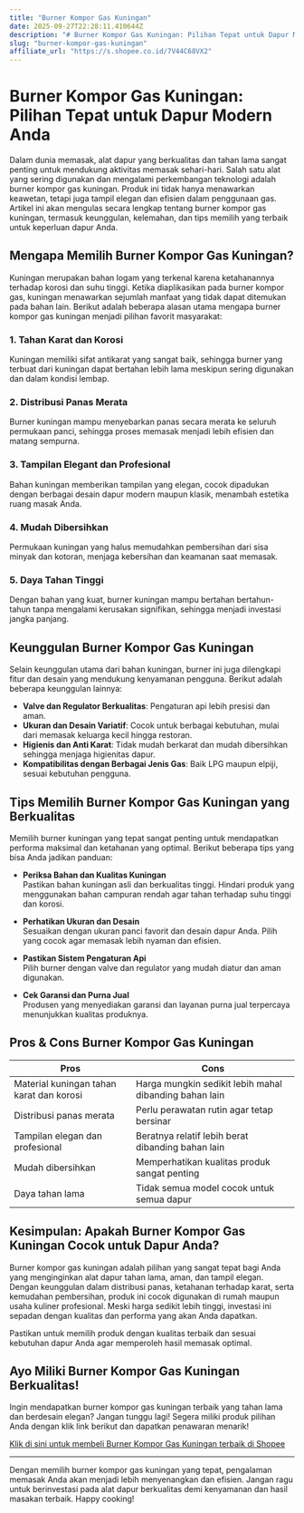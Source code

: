 ```yaml
---
title: "Burner Kompor Gas Kuningan"
date: 2025-09-27T22:28:11.410644Z
description: "# Burner Kompor Gas Kuningan: Pilihan Tepat untuk Dapur Modern Anda..."
slug: "burner-kompor-gas-kuningan"
affiliate_url: "https://s.shopee.co.id/7V44C68VX2"
---
```

# Burner Kompor Gas Kuningan: Pilihan Tepat untuk Dapur Modern Anda

Dalam dunia memasak, alat dapur yang berkualitas dan tahan lama sangat penting untuk mendukung aktivitas memasak sehari-hari. Salah satu alat yang sering digunakan dan mengalami perkembangan teknologi adalah burner kompor gas kuningan. Produk ini tidak hanya menawarkan keawetan, tetapi juga tampil elegan dan efisien dalam penggunaan gas. Artikel ini akan mengulas secara lengkap tentang burner kompor gas kuningan, termasuk keunggulan, kelemahan, dan tips memilih yang terbaik untuk keperluan dapur Anda.

## Mengapa Memilih Burner Kompor Gas Kuningan?

Kuningan merupakan bahan logam yang terkenal karena ketahanannya terhadap korosi dan suhu tinggi. Ketika diaplikasikan pada burner kompor gas, kuningan menawarkan sejumlah manfaat yang tidak dapat ditemukan pada bahan lain. Berikut adalah beberapa alasan utama mengapa burner kompor gas kuningan menjadi pilihan favorit masyarakat:

### 1. Tahan Karat dan Korosi
Kuningan memiliki sifat antikarat yang sangat baik, sehingga burner yang terbuat dari kuningan dapat bertahan lebih lama meskipun sering digunakan dan dalam kondisi lembap.

### 2. Distribusi Panas Merata
Burner kuningan mampu menyebarkan panas secara merata ke seluruh permukaan panci, sehingga proses memasak menjadi lebih efisien dan matang sempurna.

### 3. Tampilan Elegant dan Profesional
Bahan kuningan memberikan tampilan yang elegan, cocok dipadukan dengan berbagai desain dapur modern maupun klasik, menambah estetika ruang masak Anda.

### 4. Mudah Dibersihkan
Permukaan kuningan yang halus memudahkan pembersihan dari sisa minyak dan kotoran, menjaga kebersihan dan keamanan saat memasak.

### 5. Daya Tahan Tinggi
Dengan bahan yang kuat, burner kuningan mampu bertahan bertahun-tahun tanpa mengalami kerusakan signifikan, sehingga menjadi investasi jangka panjang.

## Keunggulan Burner Kompor Gas Kuningan

Selain keunggulan utama dari bahan kuningan, burner ini juga dilengkapi fitur dan desain yang mendukung kenyamanan pengguna. Berikut adalah beberapa keunggulan lainnya:

- **Valve dan Regulator Berkualitas**: Pengaturan api lebih presisi dan aman.
- **Ukuran dan Desain Variatif**: Cocok untuk berbagai kebutuhan, mulai dari memasak keluarga kecil hingga restoran.
- **Higienis dan Anti Karat**: Tidak mudah berkarat dan mudah dibersihkan sehingga menjaga higienitas dapur.
- **Kompatibilitas dengan Berbagai Jenis Gas**: Baik LPG maupun elpiji, sesuai kebutuhan pengguna.

## Tips Memilih Burner Kompor Gas Kuningan yang Berkualitas

Memilih burner kuningan yang tepat sangat penting untuk mendapatkan performa maksimal dan ketahanan yang optimal. Berikut beberapa tips yang bisa Anda jadikan panduan:

- **Periksa Bahan dan Kualitas Kuningan**  
Pastikan bahan kuningan asli dan berkualitas tinggi. Hindari produk yang menggunakan bahan campuran rendah agar tahan terhadap suhu tinggi dan korosi.

- **Perhatikan Ukuran dan Desain**  
Sesuaikan dengan ukuran panci favorit dan desain dapur Anda. Pilih yang cocok agar memasak lebih nyaman dan efisien.

- **Pastikan Sistem Pengaturan Api**  
Pilih burner dengan valve dan regulator yang mudah diatur dan aman digunakan.

- **Cek Garansi dan Purna Jual**  
Produsen yang menyediakan garansi dan layanan purna jual terpercaya menunjukkan kualitas produknya.

## Pros & Cons Burner Kompor Gas Kuningan

| **Pros**                               | **Cons**                       |
|----------------------------------------|--------------------------------|
| Material kuningan tahan karat dan korosi | Harga mungkin sedikit lebih mahal dibanding bahan lain |
| Distribusi panas merata               | Perlu perawatan rutin agar tetap bersinar |
| Tampilan elegan dan profesional       | Beratnya relatif lebih berat dibanding bahan lain |
| Mudah dibersihkan                     | Memperhatikan kualitas produk sangat penting |
| Daya tahan lama                       | Tidak semua model cocok untuk semua dapur |

## Kesimpulan: Apakah Burner Kompor Gas Kuningan Cocok untuk Dapur Anda?

Burner kompor gas kuningan adalah pilihan yang sangat tepat bagi Anda yang menginginkan alat dapur tahan lama, aman, dan tampil elegan. Dengan keunggulan dalam distribusi panas, ketahanan terhadap karat, serta kemudahan pembersihan, produk ini cocok digunakan di rumah maupun usaha kuliner profesional. Meski harga sedikit lebih tinggi, investasi ini sepadan dengan kualitas dan performa yang akan Anda dapatkan.

Pastikan untuk memilih produk dengan kualitas terbaik dan sesuai kebutuhan dapur Anda agar memperoleh hasil memasak optimal.

## Ayo Miliki Burner Kompor Gas Kuningan Berkualitas!

Ingin mendapatkan burner kompor gas kuningan terbaik yang tahan lama dan berdesain elegan? Jangan tunggu lagi! Segera miliki produk pilihan Anda dengan klik link berikut dan dapatkan penawaran menarik!

[Klik di sini untuk membeli Burner Kompor Gas Kuningan terbaik di Shopee](https://s.shopee.co.id/7V44C68VX2)

---

Dengan memilih burner kompor gas kuningan yang tepat, pengalaman memasak Anda akan menjadi lebih menyenangkan dan efisien. Jangan ragu untuk berinvestasi pada alat dapur berkualitas demi kenyamanan dan hasil masakan terbaik. Happy cooking!